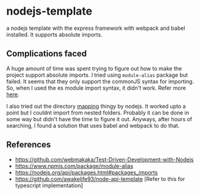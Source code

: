 # nodejs-template
a nodejs template with the express framework with webpack and babel installed. It supports absolute imports.

## Complications faced

A huge amount of time was spent trying to figure out how to make the project support absolute imports. I tried using `module-alias` package but failed. It seems that they
only support the commonJS syntax for importing. So, when I used the es module import syntax, it didn't work. Refer more [here](https://github.com/ilearnio/module-alias/issues/113).

I also tried out the directory [mapping](https://nodejs.org/api/packages.html#packages_imports) thingy by nodejs. It worked upto a point but I couldnt import from nested folders. Probably it can be done in some way but didn't have the time to figure it out.
Anyways, after hours of searching, I found a solution that uses babel and webpack to do that.


References
---

- https://github.com/webmakaka/Test-Driven-Development-with-Nodejs
- https://www.npmjs.com/package/module-alias
- https://nodejs.org/api/packages.html#packages_imports
- https://github.com/awakelife93/node-api-template [Refer to this for typescript implementation]
